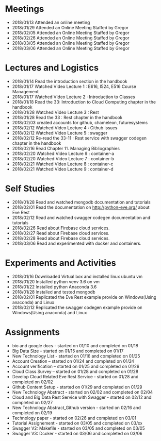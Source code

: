 # Meetings

* 2018/01/13 Attended an online meeting
* 2018/01/29 Attended an Online Meeting Staffed by Gregor
* 2018/02/05 Attended an Online Meeting Staffed by Gregor
* 2018/02/26 Attended an Online Meeting Staffed by Gregor
* 2018/03/05 Attended an Online Meeting Staffed by Gregor
* 2018/03/06 Attended an Online Meeting Staffed by Gregor

#  Lectures and Logistics

* 2018/01/14 Read the introduction section in the handbook
* 2018/01/17 Watched Video Lecture 1 : E616, I524, E516 Course
  Management
* 2018/01/17 Watched Video Lecture 2 : Introduction to Classes
* 2018/01/18 Read the 33: Introduction to Cloud Computing chapter in
  the handbook
* 2018/01/28 Watched Video Lecture 3 : Rest
* 2018/01/28 Read the 33 : Rest chapter in the handbook
* 2018/02/03 created accounts for github, chameleon, futuresystems
* 2018/02/12 Watched Video Lecture 4 : Github issues
* 2018/02/12 Watched Video Lecture 5 : swagger
* 2018/02/12 Re-read the 33-11 : Rest service with swagger codegen
  chapter in the handbook
* 2018/02/16 Read Chapter 11. Managing Bibliographies
* 2018/02/20 Watched Video Lecture 6 : container-a
* 2018/02/20 Watched Video Lecture 7 : container-b
* 2018/02/21 Watched Video Lecture 8 : container-c
* 2018/02/21 Watched Video Lecture 9 : container-d

# Self Studies

* 2018/01/28 Read and watched mongodb documentation and tutorials
* 2018/02/01 Read the documentation on http://python-eve.org/ about
  Eve Rest
* 2018/02/12 Read and watched swagger codegen documentation and
  tutorials
* 2018/02/26 Read about Firebase cloud services.
* 2018/02/27 Read about Firebase cloud services.
* 2018/02/28 Read about Firebase cloud services.
* 2018/03/06 Read and experimented with docker and containers.

# Experiments and Activities

* 2018/01/16 Downloaded Virtual box and installed linux ubuntu vm
* 2018/01/20 Installed python venv 3.6 on vm
* 2018/01/22 Installed python Anaconda 3.6
* 2018/01/28 Installed and tested mongodb
* 2018/02/01 Replicated the Eve Rest example provide on Windows(Using
  anaconda) and Linux
* 2018/02/12 Replicated the swagger codegen example provide on
  Windows(Using anaconda) and Linux 

# Assignments

* bio and google docs - started on 01/10 and completed on 01/18
* Big Data Size - started on 01/15 and completed on 01/17
* New Technology List - started on 01/16 and completed on 01/25
* Account Creation – started on 01/24 and completed on 01/24
* Account verification – started on 01/25 and completed on 01/29
* Cloud Class Survey – started on 01/28 and completed on 01/28
* Develop Cloud Related Eve Rest Service - started on 01/28 and
  completed on 02/02
* Github Content Setup - started on 01/29 and completed on 01/29
* New Technology Abstract  - started on 02/02 and completed on 02/04
* Cloud and Big Data Rest Service with Swagger - started on 02/12 and
  completed on 02/27
* New Technology Abstract_Github version - started on 02/16 and
  completed on 02/19
* Technology paper - started on 02/26 and completed on 03/01
* Tutorial Assignement - started on 03/05 and completed on 03/xx
* Swagger V2: Makefile - started on 03/05 and completed on 03/05	
* Swagger V3: Dcoker - started on 03/06 and completed on 03/06

